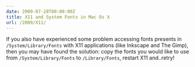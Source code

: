 ```yaml
---
date: 2009-07-28T00:00:00Z
title: X11 and System Fonts in Mac Os X
url: /2009/X11/
---
```


If you also have experienced some problem accessing fonts presents in
`/System/Library/Fonts` with X11 applications (like Inkscape and The Gimp), then you may
have found the solution: copy the fonts you would like to use from
`/System/Library/Fonts` to `/Library/Fonts`, restart X11 and..retry!


